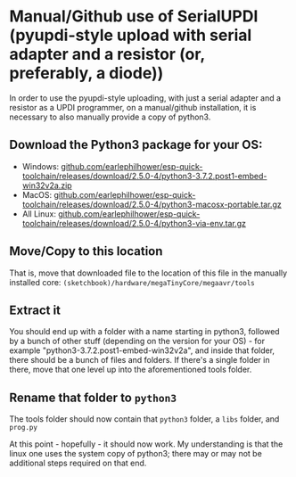 # Manual/Github use of SerialUPDI (pyupdi-style upload with serial adapter and a resistor (or, preferably, a diode))
In order to use the pyupdi-style uploading, with just a serial adapter and a resistor as a UPDI programmer, on a manual/github installation, it is necessary to also manually provide a copy of python3.

## Download the Python3 package for your OS:
* Windows: [github.com/earlephilhower/esp-quick-toolchain/releases/download/2.5.0-4/python3-3.7.2.post1-embed-win32v2a.zip](https://github.com/earlephilhower/esp-quick-toolchain/releases/download/2.5.0-4/python3-3.7.2.post1-embed-win32v2a.zip)
* MacOS: [github.com/earlephilhower/esp-quick-toolchain/releases/download/2.5.0-4/python3-macosx-portable.tar.gz](https://github.com/earlephilhower/esp-quick-toolchain/releases/download/2.5.0-4/python3-macosx-portable.tar.gz)
* All Linux: [github.com/earlephilhower/esp-quick-toolchain/releases/download/2.5.0-4/python3-via-env.tar.gz](https://github.com/earlephilhower/esp-quick-toolchain/releases/download/2.5.0-4/python3-via-env.tar.gz)

## Move/Copy to this location
That is, move that downloaded file to the location of this file in the manually installed core: `(sketchbook)/hardware/megaTinyCore/megaavr/tools`

## Extract it
You should end up with a folder with a name starting in python3, followed by a bunch of other stuff (depending on the version for your OS) - for example "python3-3.7.2.post1-embed-win32v2a", and inside that folder, there should be a bunch of files and folders. If there's a single folder in there, move that one level up into the aforementioned tools folder.

## Rename that folder to `python3`
The tools folder should now contain that `python3` folder, a `libs` folder, and `prog.py`

At this point - hopefully - it should now work. My understanding is that the linux one uses the system copy of python3; there may or may not be additional steps required on that end.
